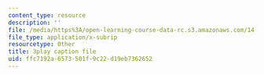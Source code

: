 ```yaml
---
content_type: resource
description: ''
file: /media/https%3A/open-learning-course-data-rc.s3.amazonaws.com/14-772-development-economics-macroeconomics-spring-2013/ffc7192a6573501f9c22d19eb7362652_M7zTtKAbRn4.vtt
file_type: application/x-subrip
resourcetype: Other
title: 3play caption file
uid: ffc7192a-6573-501f-9c22-d19eb7362652
---
```

